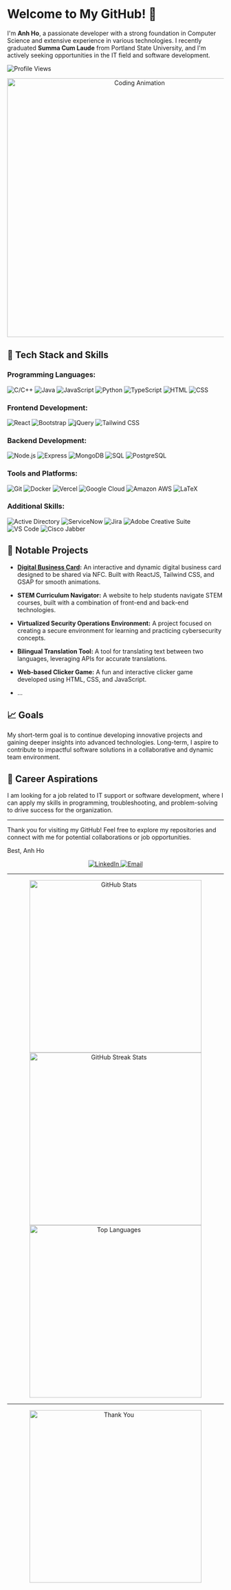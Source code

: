 # Welcome to My GitHub! 👋

I'm **Anh Ho**, a passionate developer with a strong foundation in Computer Science and extensive experience in various technologies. I recently graduated **Summa Cum Laude** from Portland State University, and I'm actively seeking opportunities in the IT field and software development.

![Profile Views](https://komarev.com/ghpvc/?username=anhoop89&color=green)

<div align="center">
  <img src="https://media.giphy.com/media/xT9IgzoKnwFNmISR8I/giphy.gif" alt="Coding Animation" width="600"/>
</div>

## 🚀 Tech Stack and Skills

### Programming Languages:
![C/C++](https://img.shields.io/badge/C/C++-00599C?style=for-the-badge&logo=c&logoColor=white)
![Java](https://img.shields.io/badge/Java-007396?style=for-the-badge&logo=java&logoColor=white)
![JavaScript](https://img.shields.io/badge/JavaScript-F7DF1E?style=for-the-badge&logo=javascript&logoColor=black)
![Python](https://img.shields.io/badge/Python-3776AB?style=for-the-badge&logo=python&logoColor=white)
![TypeScript](https://img.shields.io/badge/TypeScript-3178C6?style=for-the-badge&logo=typescript&logoColor=white)
![HTML](https://img.shields.io/badge/HTML5-E34F26?style=for-the-badge&logo=html5&logoColor=white)
![CSS](https://img.shields.io/badge/CSS3-1572B6?style=for-the-badge&logo=css3&logoColor=white)

### Frontend Development:
![React](https://img.shields.io/badge/React-61DAFB?style=for-the-badge&logo=react&logoColor=black)
![Bootstrap](https://img.shields.io/badge/Bootstrap-7952B3?style=for-the-badge&logo=bootstrap&logoColor=white)
![jQuery](https://img.shields.io/badge/jQuery-0769AD?style=for-the-badge&logo=jquery&logoColor=white)
![Tailwind CSS](https://img.shields.io/badge/Tailwind%20CSS-38B2AC?style=for-the-badge&logo=tailwind-css&logoColor=white)

### Backend Development:
![Node.js](https://img.shields.io/badge/Node.js-339933?style=for-the-badge&logo=node.js&logoColor=white)
![Express](https://img.shields.io/badge/Express-000000?style=for-the-badge&logo=express&logoColor=white)
![MongoDB](https://img.shields.io/badge/MongoDB-47A248?style=for-the-badge&logo=mongodb&logoColor=white)
![SQL](https://img.shields.io/badge/SQL-4479A1?style=for-the-badge&logo=sql&logoColor=white)
![PostgreSQL](https://img.shields.io/badge/PostgreSQL-336791?style=for-the-badge&logo=postgresql&logoColor=white)

### Tools and Platforms:
![Git](https://img.shields.io/badge/Git-F05032?style=for-the-badge&logo=git&logoColor=white)
![Docker](https://img.shields.io/badge/Docker-2496ED?style=for-the-badge&logo=docker&logoColor=white)
![Vercel](https://img.shields.io/badge/Vercel-000000?style=for-the-badge&logo=vercel&logoColor=white)
![Google Cloud](https://img.shields.io/badge/Google%20Cloud-4285F4?style=for-the-badge&logo=google-cloud&logoColor=white)
![Amazon AWS](https://img.shields.io/badge/Amazon%20AWS-232F3E?style=for-the-badge&logo=amazon-aws&logoColor=white)
![LaTeX](https://img.shields.io/badge/LaTeX-008080?style=for-the-badge&logo=latex&logoColor=white)

### Additional Skills:
![Active Directory](https://img.shields.io/badge/Active%20Directory-0082C9?style=for-the-badge&logo=windows&logoColor=white)
![ServiceNow](https://img.shields.io/badge/ServiceNow-000000?style=for-the-badge&logo=servicenow&logoColor=white)
![Jira](https://img.shields.io/badge/Jira-0052CC?style=for-the-badge&logo=jira&logoColor=white)
![Adobe Creative Suite](https://img.shields.io/badge/Adobe%20Creative%20Suite-FF0000?style=for-the-badge&logo=adobe&logoColor=white)
![VS Code](https://img.shields.io/badge/VS%20Code-007ACC?style=for-the-badge&logo=visual-studio-code&logoColor=white)
![Cisco Jabber](https://img.shields.io/badge/Cisco%20Jabber-007CC3?style=for-the-badge&logo=cisco&logoColor=white)

## 🌟 Notable Projects

- **[Digital Business Card](https://github.com/anhoop89/digital_business_card):** An interactive and dynamic digital business card designed to be shared via NFC. Built with ReactJS, Tailwind CSS, and GSAP for smooth animations.
  
- **STEM Curriculum Navigator:** A website to help students navigate STEM courses, built with a combination of front-end and back-end technologies.
  
- **Virtualized Security Operations Environment:** A project focused on creating a secure environment for learning and practicing cybersecurity concepts.

- **Bilingual Translation Tool:** A tool for translating text between two languages, leveraging APIs for accurate translations.

- **Web-based Clicker Game:** A fun and interactive clicker game developed using HTML, CSS, and JavaScript.

- ...

## 📈 Goals

My short-term goal is to continue developing innovative projects and gaining deeper insights into advanced technologies. Long-term, I aspire to contribute to impactful software solutions in a collaborative and dynamic team environment.

## 🎯 Career Aspirations

I am looking for a job related to IT support or software development, where I can apply my skills in programming, troubleshooting, and problem-solving to drive success for the organization.

---

Thank you for visiting my GitHub! Feel free to explore my repositories and connect with me for potential collaborations or job opportunities.

Best,
Anh Ho

<div align="center">
  <a href="https://www.linkedin.com/in/anh.hotech/">
    <img src="https://img.shields.io/badge/LinkedIn-Connect-blue?style=for-the-badge&logo=linkedin" alt="LinkedIn">
  </a>
  <a href="mailto:anh.hotech@gmail.com">
    <img src="https://img.shields.io/badge/Email-Contact-brightgreen?style=for-the-badge&logo=gmail" alt="Email">
  </a>
</div>

---

<div align="center">
  <!-- Animated GitHub Stats -->
  <img src="https://github-readme-stats.vercel.app/api?username=anhoop89&show_icons=true&theme=radical&count_private=true&hide_border=true&include_all_commits=true" alt="GitHub Stats" width="400"/>
  <br/>
  <!-- Animated GitHub Streak Stats -->
  <img src="https://github-readme-streak-stats.herokuapp.com/?user=anhoop89&theme=radical&hide_border=true" alt="GitHub Streak Stats" width="400"/>
  <br/>
  <!-- Animated Top Languages -->
  <img src="https://github-readme-stats.vercel.app/api/top-langs/?username=anhoop89&layout=compact&theme=radical&hide_border=true" alt="Top Languages" width="400"/>
</div>

---

<div align="center"> 
<img src="https://media0.giphy.com/media/v1.Y2lkPTc5MGI3NjExcTE1dXJpbW5mcDg4YTAzMXJ6bXk3MnowemszcXk3ZTl0b3NleGE3MCZlcD12MV9pbnRlcm5hbF9naWZfYnlfaWQmY3Q9Zw/bAQH7WXKqtIBrPs7sR/giphy.gif" alt="Thank You" width="400"/>
</div>

